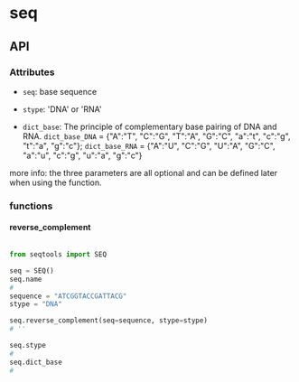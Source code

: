 # seq

## API

### Attributes

- `seq`: base sequence

- `stype`: 'DNA' or 'RNA'

- `dict_base`:  The principle of complementary base pairing of DNA and RNA. `dict_base_DNA` = {"A":"T", "C":"G", "T":"A", "G":"C", "a":"t", "c":"g", "t":"a", "g":"c"}; `dict_base_RNA` = {"A":"U", "C":"G", "U":"A", "G":"C", "a":"u", "c":"g", "u":"a", "g":"c"}

more info: the three parameters are all optional and can be defined later when using the function.

### functions

#### reverse_complement

```python

from seqtools import SEQ

seq = SEQ()
seq.name
# 
sequence = "ATCGGTACCGATTACG"
stype = "DNA"

seq.reverse_complement(seq=sequence, stype=stype)
# ''

seq.stype
#
seq.dict_base
#
```